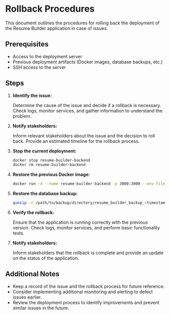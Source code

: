 # Rollback Procedures

This document outlines the procedures for rolling back the deployment of the Resume Builder application in case of issues.

## Prerequisites

- Access to the deployment server
- Previous deployment artifacts (Docker images, database backups, etc.)
- SSH access to the server

## Steps

1. **Identify the issue:**

   Determine the cause of the issue and decide if a rollback is necessary. Check logs, monitor services, and gather information to understand the problem.

2. **Notify stakeholders:**

   Inform relevant stakeholders about the issue and the decision to roll back. Provide an estimated timeline for the rollback process.

3. **Stop the current deployment:**

   ```sh
   docker stop resume-builder-backend
   docker rm resume-builder-backend
   ```

4. **Restore the previous Docker image:**

   ```sh
   docker run -d --name resume-builder-backend -p 3000:3000 --env-file .env resume-builder-backend:previous
   ```

5. **Restore the database backup:**

   ```sh
   gunzip -c /path/to/backup/directory/resume_builder_backup_<timestamp>.sql.gz | psql -U postgres -h localhost resume_builder
   ```

6. **Verify the rollback:**

   Ensure that the application is running correctly with the previous version. Check logs, monitor services, and perform basic functionality tests.

7. **Notify stakeholders:**

   Inform stakeholders that the rollback is complete and provide an update on the status of the application.

## Additional Notes

- Keep a record of the issue and the rollback process for future reference.
- Consider implementing additional monitoring and alerting to detect issues earlier.
- Review the deployment process to identify improvements and prevent similar issues in the future.
